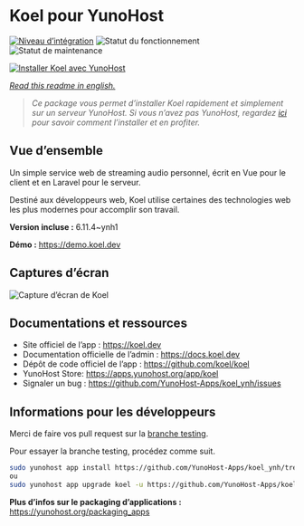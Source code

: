 <!--
N.B.: This README was automatically generated by https://github.com/YunoHost/apps/tree/master/tools/README-generator
It shall NOT be edited by hand.
-->

# Koel pour YunoHost

[![Niveau d’intégration](https://dash.yunohost.org/integration/koel.svg)](https://dash.yunohost.org/appci/app/koel) ![Statut du fonctionnement](https://ci-apps.yunohost.org/ci/badges/koel.status.svg) ![Statut de maintenance](https://ci-apps.yunohost.org/ci/badges/koel.maintain.svg)

[![Installer Koel avec YunoHost](https://install-app.yunohost.org/install-with-yunohost.svg)](https://install-app.yunohost.org/?app=koel)

*[Read this readme in english.](./README.md)*

> *Ce package vous permet d’installer Koel rapidement et simplement sur un serveur YunoHost.
Si vous n’avez pas YunoHost, regardez [ici](https://yunohost.org/#/install) pour savoir comment l’installer et en profiter.*

## Vue d’ensemble

Un simple service web de streaming audio personnel, écrit en Vue pour le client et en Laravel pour le serveur.

Destiné aux développeurs web, Koel utilise certaines des technologies web les plus modernes pour accomplir son travail.


**Version incluse :** 6.11.4~ynh1

**Démo :** https://demo.koel.dev

## Captures d’écran

![Capture d’écran de Koel](./doc/screenshots/showcase.png)

## Documentations et ressources

* Site officiel de l’app : <https://koel.dev>
* Documentation officielle de l’admin : <https://docs.koel.dev>
* Dépôt de code officiel de l’app : <https://github.com/koel/koel>
* YunoHost Store: <https://apps.yunohost.org/app/koel>
* Signaler un bug : <https://github.com/YunoHost-Apps/koel_ynh/issues>

## Informations pour les développeurs

Merci de faire vos pull request sur la [branche testing](https://github.com/YunoHost-Apps/koel_ynh/tree/testing).

Pour essayer la branche testing, procédez comme suit.

``` bash
sudo yunohost app install https://github.com/YunoHost-Apps/koel_ynh/tree/testing --debug
ou
sudo yunohost app upgrade koel -u https://github.com/YunoHost-Apps/koel_ynh/tree/testing --debug
```

**Plus d’infos sur le packaging d’applications :** <https://yunohost.org/packaging_apps>